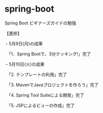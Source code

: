 # spring-boot
Spring Boot ビギナーズガイドの勉強


【進捗】

・5月9日(月)の成果

　「1．Spring Bootで、3分クッキング!」完了



・5月10日(火)の成果

　「2. テンプレートの利用」完了

　「3. MavenでJavaプロジェクトを作ろう」完了

　「4. Spring Tool Suiteによる開発」完了

　「5. JSPによるビューの作成」完了
